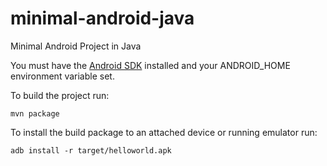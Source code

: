 minimal-android-java
====================

Minimal Android Project in Java

You must have the [Android SDK](http://developer.android.com/sdk/index.html) installed and your ANDROID_HOME environment variable set.

To build the project run:

    mvn package
   
To install the build package to an attached device or running emulator run:

    adb install -r target/helloworld.apk